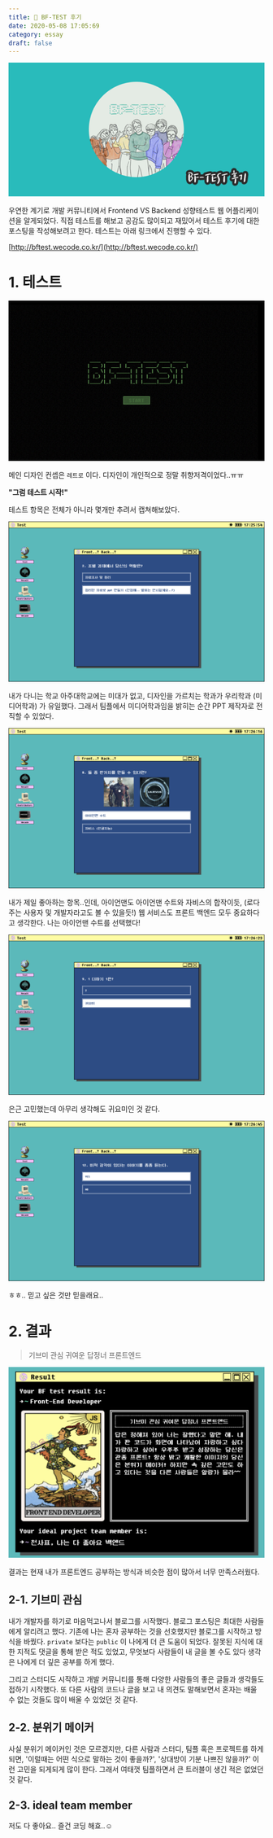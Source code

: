 ```yaml
---
title: 🧠 BF-TEST 후기
date: 2020-05-08 17:05:69
category: essay
draft: false
---
```


![](./images/bfreview.png)

우연한 계기로 개발 커뮤니티에서 Frontend VS Backend 성향테스트 웹 어플리케이션을 알게되었다. 직접 테스트를 해보고 공감도 많이되고 재밌어서 테스트 후기에 대한 포스팅을 작성해보려고 한다. 테스트는 아래 링크에서 진행할 수 있다.

[http://bftest.wecode.co.kr/](http://bftest.wecode.co.kr/)

# 1. 테스트

![](./images/bftest1.png)

메인 디자인 컨셉은 `레트로` 이다. 디자인이 개인적으로 정말 취향저격이었다..ㅠㅠ

**"그럼 테스트 시작!"**

테스트 항목은 전체가 아니라 몇개만 추려서 캡쳐해보았다.

![](./images/bftest2.png)

내가 다니는 학교 아주대학교에는 미대가 없고, 디자인을 가르치는 학과가 우리학과 (미디어학과) 가 유일했다. 그래서 팀플에서 미디어학과임을 밝히는 순간 PPT 제작자로 전직할 수 있었다.

![](./images/bftest3.png)

내가 제일 좋아하는 항목..인데, 아이언맨도 아이언맨 수트와 자비스의 합작이듯, (로다주는 사용자 및 개발자라고도 볼 수 있을듯!) 웹 서비스도 프론트 백엔드 모두 중요하다고 생각한다. 나는 아이언맨 수트를 선택했다!

![](./images/bftest4.png)

은근 고민했는데 아무리 생각해도 귀요미인 것 같다.

![](./images/bftest5.png)

ㅎㅎ.. 믿고 싶은 것만 믿을래요..

# 2. 결과

> 기브미 관심 귀여운 답정너 프론트엔드

![](./images/bftestresult.png)

결과는 현재 내가 프론트엔드 공부하는 방식과 비슷한 점이 많아서 너무 만족스러웠다.

## 2-1. 기브미 관심

내가 개발자를 하기로 마음먹고나서 블로그를 시작했다. 블로그 포스팅은 최대한 사람들에게 알리려고 했다. 기존에 나는 혼자 공부하는 것을 선호했지만 블로그를 시작하고 방식을 바꿨다. `private` 보다는 `public` 이 나에게 더 큰 도움이 되었다. 잘못된 지식에 대한 지적도 댓글을 통해 받은 적도 있었고, 무엇보다 사람들이 내 글을 볼 수도 있다 생각은 나에게 더 깊은 공부를 하게 했다.

그리고 스터디도 시작하고 개발 커뮤니티를 통해 다양한 사람들의 좋은 글들과 생각들도 접하기 시작했다. 또 다른 사람의 코드나 글을 보고 내 의견도 말해보면서 혼자는 배울 수 없는 것들도 많이 배울 수 있었던 것 같다.

## 2-2. 분위기 메이커

사실 분위기 메이커인 것은 모르겠지만, 다른 사람과 스터디, 팀플 혹은 프로젝트를 하게되면, '이럴때는 어떤 식으로 말하는 것이 좋을까?', '상대방이 기분 나쁘진 않을까?' 이런 고민을 되게되게 많이 한다. 그래서 여태껏 팀플하면서 큰 트러블이 생긴 적은 없었던 것 같다.

## 2-3. ideal team member

저도 다 좋아요.. 즐건 코딩 해효..☺️
